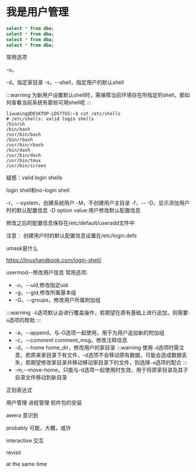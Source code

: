 
# 我是用户管理


```sql
select * from dba;
select * from dba;
select * from dba;
select * from dba;
```







常用选项

-u，

-d，指定家目录
-s，--shell，指定用户的默认shell

:::warning
为新用户设置默认shell时，需保障当前环境存在所指定的shell，那如何查看当前系统有那些可用shell呢
:::


```shell
liwuming@DESKTOP-LD577G5:~$ cat /etc/shells
# /etc/shells: valid login shells
/bin/sh
/bin/bash
/usr/bin/bash
/bin/rbash
/usr/bin/rbash
/bin/dash
/usr/bin/dash
/usr/bin/tmux
/usr/bin/screen
```

疑惑：valid login shells


login shell和no-login shell



-r，--system，创建系统用户
-M，不创建用户主目录
-f，--
-D，显示添加用户时的默认配置信息
-D option value:用户修改默认配置信息

修改之后的配置信息保存在/etc/default/useradd文件中



注意：
创建用户时的默认配置信息设置在/etc/login.defs




umask是什么



https://linuxhandbook.com/login-shell/





usermod--修改用户信息
常用选项:
- -u，--uid,修改指定uid
- -g，--gid,修改所属基本组
- -G，--groups，修改用户所属附加组

:::warning
`-G`选项默认会进行覆盖操作，若期望在原有基础上进行追加，则需要`-a`选项的帮助
:::
- -a，--append，与-G选项一起使用，用于为用户追加新的附加组
- -c，--comment comment_msg，修改注释信息
- -d，--home home_dir，修改用户的家目录
:::warning
使用`-d`选项时需注意，若原来家目录下有文件，-d选项不会移动原有数据，可能会造成数据丢失，若期望修改家目录并移动移动家目录下的文件，则选择`-m`选项的配合
:::
- -m,--move-home，只能与-d选项一起使用时生效，用于将原家目录及其子目录文件移动到新目录







正则表达式

用户管理
进程管理
软件包的安装













awera 意识到

probably 可能，大概，或许


interactive 交互


revisit


at the same time

